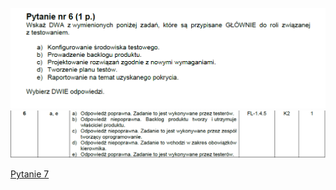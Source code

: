 ![img.png](../Pytania/screeny/img_5.png)
![img.png](screeny/img_5.png)

[Pytanie 7](../Pytania/Pyt_7.md)